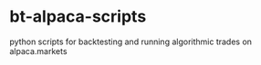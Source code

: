 # bt-alpaca-scripts
python scripts for backtesting and running algorithmic trades on alpaca.markets
